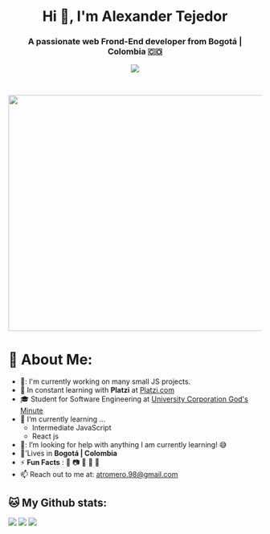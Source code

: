 <h1 align="center">Hi 👋, I'm Alexander Tejedor</a></h1>
<h3 align="center">A passionate web Frond-End developer from Bogotá | Colombia 🇨🇴</h3>
<p align="center">
  <a href="#"><img src="https://img.shields.io/github/followers/{AlexTejedorDev}.svg?style=social&label=Follow&maxAge=2592000"></a>
</p>
<br>
<p align="center">
  <img src="https://images.alphacoders.com/128/thumb-1920-1289709.jpg" width="1040" height="470"/>
</p>

# 💫 About Me:

- 🔭: I'm currently working on many small JS projects.
- :green_heart: In constant learning with **Platzi** at [Platzi.com](https://platzi.com/home/)
- 🎓 Student for Software Engineering at [University Corporation God's Minute](https://www.uniminuto.edu/)
- 🌱 I’m currently learning ...
  - Intermediate JavaScript
  - React js
- 🤔: I’m looking for help with anything I am currently learning! 😅
- 🏡'Lives in **Bogotá | Colombia**
- ⚡ **Fun Facts** : 🍕 :camera: 🥋 🏐 :space_invader:
- 📫 Reach out to me at: <a href="atromero.98@gmail.com">atromero.98@gmail.com</a>


## 🐱 My Github stats:
![](https://github-readme-stats.vercel.app/api?username=CodeWhiteWeb&theme=radical&hide_border=false&include_all_commits=false&count_private=false)
![](https://github-readme-streak-stats.herokuapp.com/?user=CodeWhiteWeb&theme=radical&hide_border=false)
![](https://github-readme-stats.vercel.app/api/top-langs/?username=CodeWhiteWeb&theme=radical&hide_border=false&include_all_commits=false&count_private=false&layout=compact)


